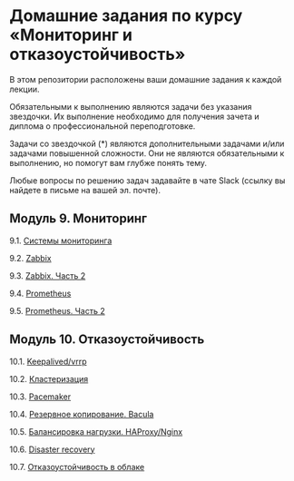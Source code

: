 # Домашние задания по курсу «Мониторинг и отказоустойчивость»

В этом репозитории расположены ваши домашние задания к каждой лекции. 

Обязательными к выполнению являются задачи без указания звездочки. Их выполнение необходимо для получения зачета и диплома о профессиональной переподготовке.

Задачи со звездочкой (*) являются дополнительными задачами и/или задачами повышенной сложности. Они не являются обязательными к выполнению, но помогут вам глубже понять тему.

Любые вопросы по решению задач задавайте в чате Slack (ссылку вы найдете в письме на вашей эл. почте).

## Модуль 9. Мониторинг

9.1. [Системы мониторинга](https://github.com/netology-code/srlb-homework/blob/main/9-01.md)

9.2. [Zabbix](https://github.com/netology-code/srlb-homework/blob/main/9-02.md)

9.3. [Zabbix. Часть 2](https://github.com/netology-code/srlb-homework/blob/main/9-03.md)

9.4. [Prometheus](https://github.com/netology-code/srlb-homework/blob/main/9-04.md)

9.5. [Prometheus. Часть 2](https://github.com/netology-code/srlb-homework/blob/main/9-05.md)


## Модуль 10. Отказоустойчивость

10.1. [Keepalived/vrrp](https://github.com/netology-code/srlb-homework/blob/main/10-01.md)

10.2. [Кластеризация](https://github.com/netology-code/srlb-homework/blob/main/10.02.md)

10.3. [Pacemaker](https://github.com/netology-code/srlb-homework/blob/main/10-03.md)

10.4. [Резервное копирование. Bacula](https://github.com/netology-code/srlb-homework/blob/main/10-04.md)

10.5. [Балансировка нагрузки. HAProxy/Nginx]()

10.6. [Disaster recovery]()

10.7. [Отказоустойчивость в облаке](https://github.com/netology-code/srlb-homework/blob/main/10-07.md)
